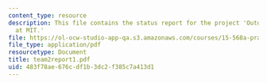 ```yaml
---
content_type: resource
description: This file contains the status report for the project 'Outdoor Wireless
  at MIT.'
file: https://ol-ocw-studio-app-qa.s3.amazonaws.com/courses/15-568a-practical-information-technology-management-spring-2005/483f78ae676cdf1b3dc2f385c7a413d1_team2report1.pdf
file_type: application/pdf
resourcetype: Document
title: team2report1.pdf
uid: 483f78ae-676c-df1b-3dc2-f385c7a413d1
---
```

